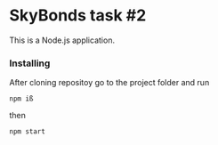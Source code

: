 # SkyBonds task #2

This is a Node.js application.


### Installing


After cloning repositoy go to the project folder and run

```
npm iß
```

then 
```
npm start
```
